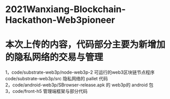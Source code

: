 # 2021Wanxiang-Blockchain-Hackathon-Web3pioneer

# 本次上传的内容，代码部分主要为新增加的隐私网络的交易与管理
1，code/substrate-web3p/node-web3p-2  可运行的web3区块链节点程序  
    code/substrate-web3p/src  隐私网络的 pallet 代码  
2，code/android-web3p/SBrowser-release.apk  的  web3p的  android 包  
3，code/front-h5  管理端框架与部分代码  
